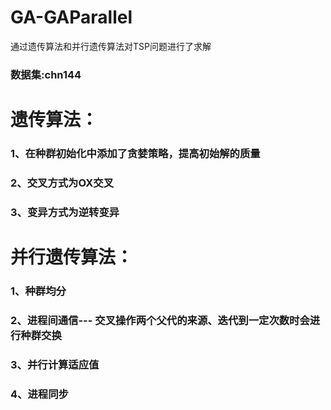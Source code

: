 # GA-GAParallel
通过遗传算法和并行遗传算法对TSP问题进行了求解

### 数据集:chn144

# 遗传算法：
   ### 1、在种群初始化中添加了贪婪策略，提高初始解的质量
   ### 2、交叉方式为OX交叉
   ### 3、变异方式为逆转变异

# 并行遗传算法：
### 1、种群均分
### 2、进程间通信--- 交叉操作两个父代的来源、迭代到一定次数时会进行种群交换
### 3、并行计算适应值
### 4、进程同步
